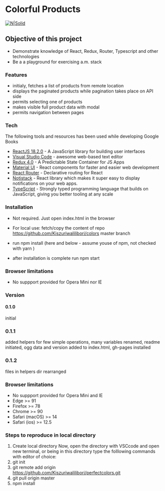 # Colorful Products

[![N|Solid](https://cldup.com/dTxpPi9lDf.thumb.png)](https://nodesource.com/products/nsolid)

## Objective of this project

-   Demonstrate knowledge of React, Redux, Router, Typescript and other technologies
-   Be a a playground for exercising a.m. stack

### Features

-   initialy, fetches a list of products from remote location
-   displays the paginated products while pagination takes place on API side
-   permits selecting one of products
-   makes visible full product data with modal
-   permits navigation between pages

### Tech

The following tools and resources has been used while developing Google Books

-   [ReactJS 18.2.0](https://reactjs.org/) - A JavaScript library for building user interfaces
-   [Visual Studio Code](https://code.visualstudio.com/) - awesome web-based text editor
-   [Redux 4.0](https://redux.js.org/) - A Predictable State Container for JS Apps
-   [Material UI](https://mui.com/) - React components for faster and easier web development
-   [React Router](https://reacttraining.com/blog/react-router-v6-pre/) - Declarative routing for React
-   [Notistack](https://notistack.com/) - React library which makes it super easy to display notifications on your web apps.
-   [TypeScript](https://www.typescriptlang.org/) - Strongly typed programming language that builds on JavaScript, giving you better tooling at any scale

### Installation

-   Not required. Just open index.html in the browser
-   For local use: fetch/copy the content of repo <https://github.com/Kiszuriwalilibori/colors> master branch
-   run npm install (here and below - assume youse of npm, not checked with yarn )

-   after installation is complete run npm start

### Browser limitations

-   No suppport provided for Opera Mini nor IE

### Version

#### 0.1.0

initial

### 0.1.1

added helpers for few simple operations, many variables renamed, readme initiated, ogg data and version added to index.html, gh-pages installed

### 0.1.2

files in helpers dir rearranged

### Browser limitations

-   No suppport provided for Opera Mini and IE
-   Edge >= 91
-   Firefox >= 78
-   Chrome >= 90
-   Safari (macOS) >= 14
-   Safari (ios) >= 12.5

### Steps to reproduce in local directory

1. Create local directory
   Now, open the directory with VSCcode and open new terminal, or being in this directory type the folllowing commands with editor of choice:
2. git init
3. git remote add origin https://github.com/Kiszuriwalilibori/perfectcolors.git
4. git pull origin master
5. npm install

